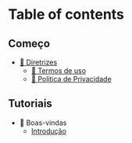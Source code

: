 # Table of contents

## Começo
- [📖 Diretrizes](diretrizes/introducao.md)
  - [📃 Termos de uso](diretrizes/termos-de-uso.md)
  - [📃 Política de Privacidade](diretrizes/privacy-policy.md)

## Tutoriais
- 👋 Boas-vindas
  - [Introdução](tutorials/welcome/intro.md)
